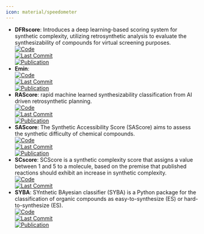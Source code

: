 ```yaml
---
icon: material/speedometer
---
```


- **DFRscore**: Introduces a deep learning-based scoring system for synthetic complexity, utilizing retrosynthetic analysis to evaluate the synthesizability of compounds for virtual screening purposes.  
	[![Code](https://img.shields.io/github/stars/Hwoo-Kim/DFRscore?style=for-the-badge&logo=github)](https://github.com/Hwoo-Kim/DFRscore)  
	[![Last Commit](https://img.shields.io/github/last-commit/Hwoo-Kim/DFRscore?style=for-the-badge&logo=github)](https://github.com/Hwoo-Kim/DFRscore)  
	[![Publication](https://img.shields.io/badge/Publication-Citations:5-blue?style=for-the-badge&logo=bookstack)](https://doi.org/10.1021/acs.jcim.3c01134)  
- **Emin**:   
	[![Code](https://img.shields.io/github/stars/andrewlee1030/Emin-A-First-Principles-Thermochemical-Descriptor-for-Predicting-Molecular-Synthesizability?style=for-the-badge&logo=github)](https://github.com/andrewlee1030/Emin-A-First-Principles-Thermochemical-Descriptor-for-Predicting-Molecular-Synthesizability)  
	[![Last Commit](https://img.shields.io/github/last-commit/andrewlee1030/Emin-A-First-Principles-Thermochemical-Descriptor-for-Predicting-Molecular-Synthesizability?style=for-the-badge&logo=github)](https://github.com/andrewlee1030/Emin-A-First-Principles-Thermochemical-Descriptor-for-Predicting-Molecular-Synthesizability)  
	[![Publication](https://img.shields.io/badge/Publication-Citations:0-blue?style=for-the-badge&logo=bookstack)](https://doi.org/10.1021/acs.jcim.3c01583)  
- **RAScore**: rapid machine learned synthesizability classification from AI driven retrosynthetic planning.  
	[![Code](https://img.shields.io/github/stars/reymond-group/RAscore?style=for-the-badge&logo=github)](https://github.com/reymond-group/RAscore)  
	[![Last Commit](https://img.shields.io/github/last-commit/reymond-group/RAscore?style=for-the-badge&logo=github)](https://github.com/reymond-group/RAscore)  
	[![Publication](https://img.shields.io/badge/Publication-Citations:76-blue?style=for-the-badge&logo=bookstack)](https://doi.org/10.1039/d0sc05401a)  
- **SAScore**: The Synthetic Accessibility Score (SAScore) aims to assess the synthetic difficulty of chemical compounds.  
	[![Code](https://img.shields.io/github/stars/rdkit/rdkit?style=for-the-badge&logo=github)](https://github.com/rdkit/rdkit/tree/master/Contrib/SA_Score)  
	[![Last Commit](https://img.shields.io/github/last-commit/rdkit/rdkit?style=for-the-badge&logo=github)](https://github.com/rdkit/rdkit/tree/master/Contrib/SA_Score)  
	[![Publication](https://img.shields.io/badge/Publication-Citations:883-blue?style=for-the-badge&logo=bookstack)](https://doi.org/10.1186/1758-2946-1-8)  
- **SCscore**: SCScore is a synthetic complexity score that assigns a value between 1 and 5 to a molecule, based on the premise that published reactions should exhibit an increase in synthetic complexity.  
	[![Code](https://img.shields.io/github/stars/connorcoley/scscore?style=for-the-badge&logo=github)](https://github.com/connorcoley/scscore)  
	[![Last Commit](https://img.shields.io/github/last-commit/connorcoley/scscore?style=for-the-badge&logo=github)](https://github.com/connorcoley/scscore)  
- **SYBA**: SYnthetic BAyesian classifier (SYBA) is a Python package for the classification of organic compounds as easy-to-synthesize (ES) or hard-to-synthesize (ES).  
	[![Code](https://img.shields.io/github/stars/lich-uct/syba?style=for-the-badge&logo=github)](https://github.com/lich-uct/syba)  
	[![Last Commit](https://img.shields.io/github/last-commit/lich-uct/syba?style=for-the-badge&logo=github)](https://github.com/lich-uct/syba)  
	[![Publication](https://img.shields.io/badge/Publication-Citations:15-blue?style=for-the-badge&logo=bookstack)](https://doi.org/10.1186/s13321-017-0206-2)  
